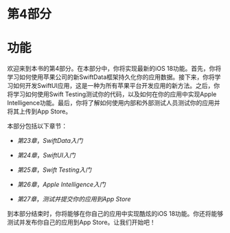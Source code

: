 # 第4部分

# 功能

欢迎来到本书的第4部分。在本部分中，你将实现最新的iOS 18功能。首先，你将学习如何使用苹果公司的新SwiftData框架持久化你的应用数据。接下来，你将学习如何开发SwiftUI应用，这是一种为所有苹果平台开发应用的新方法。之后，你将学习如何使用Swift Testing测试你的代码，以及如何在你的应用中实现Apple Intelligence功能。最后，你将了解如何使用内部和外部测试人员测试你的应用并将其上传到App Store。

本部分包括以下章节：

+   *第23章*，*SwiftData入门*

+   *第24章*，*SwiftUI入门*

+   *第25章*，*Swift Testing入门*

+   *第26章*，*Apple Intelligence入门*

+   *第27章*，*测试并提交你的应用到App Store*

到本部分结束时，你将能够在你自己的应用中实现酷炫的iOS 18功能。你还将能够测试并发布你自己的应用到App Store。让我们开始吧！
